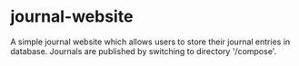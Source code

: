 # journal-website
A simple journal website which allows users to store their journal entries in database. Journals are published by switching to directory '/compose'.
